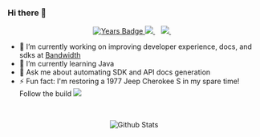 ### Hi there 👋

<p align="center">
  <a href="https://github.com/ajrice6713/">
    <img alt="Years Badge" src="https://badges.pufler.dev/years/ajrice6713?style=flat&logo=GitHub&labelColor=0F7D63&color=0F7D63">
  </a>
  <a href="https://www.linkedin.com/in/ajrice6713/">
    <img src="https://img.shields.io/badge/linkedin-%230077B5.svg?&style=for-the-badge&logo=linkedin&logoColor=white" />
  </a>&nbsp;&nbsp;
  <a href="https://instagram.com/ajrice6713">
    <img src="https://img.shields.io/badge/instagram-%23E4405F.svg?&style=for-the-badge&logo=instagram&logoColor=white" />        
  </a>&nbsp;&nbsp;
</p>


- 🔭 I’m currently working on improving developer experience, docs, and sdks at [Bandwidth](https://github.com/Bandwidth/)
- 🌱 I’m currently learning Java
- 💬 Ask me about automating SDK and API docs generation
- ⚡ Fun fact: I'm restoring a 1977 Jeep Cherokee S in my spare time! Follow the build   <a href="https://instagram.com/yona_cherokee"><img src="https://img.shields.io/badge/instagram-%23E4405F.svg?&style=for-the-badge&logo=instagram&logoColor=white" /></a>

<br>
<p align="center">
<img alt="Github Stats" src="https://github-readme-stats.vercel.app/api?username=ajrice6713&show_icons=true&count_private=true&bg_color=30,e96443,904e95&title_color=fff&text_color=fff&icon_color=79ff97&custom_title=Github Stats">
</p>
